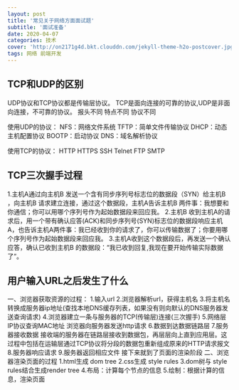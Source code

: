 ```yaml
---
layout: post
title: '常见关于网络方面面试题'
subtitle: '面试准备'
date: 2020-04-07
categories: 技术
cover: 'http://on2171g4d.bkt.clouddn.com/jekyll-theme-h2o-postcover.jpg'
tags: 网络 前端开发 
---
```


## TCP和UDP的区别
UDP协议和TCP协议都是传输层协议。
TCP是面向连接的可靠的协议,UDP是非面向连接，不可靠的协议。
报头不同
特点不同
协议不同

使用UDP的协议：
NFS：网络文件系统
TFTP：简单文件传输协议
DHCP：动态主机配置协议
BOOTP：启动协议
DNS：域名解析协议

使用TCP的协议：
HTTP
HTTPS
SSH
Telnet
FTP
SMTP

## TCP三次握手过程
1.主机A通过向主机B 发送一个含有同步序列号标志位的数据段（SYN）给主机B ，向主机B 请求建立连接，通过这个数据段，主机A告诉主机B 两件事：我想要和你通信；你可以用哪个序列号作为起始数据段来回应我。
2.主机B 收到主机A的请求后，用一个带有确认应答(ACK)和同步序列号(SYN)标志位的数据段响应主机A，也告诉主机A两件事：我已经收到你的请求了，你可以传输数据了；你要用哪个序列号作为起始数据段来回应我。
3.主机A收到这个数据段后，再发送一个确认应答，确认已收到主机B 的数据段：“我已收到回复,我现在要开始传输实际数据了”。

## 用户输入URL之后发生了什么
一、浏览器获取资源的过程：
1.输入url
2.浏览器解析url，获得主机名
3.将主机名转换成服务器ip地址(查找本地DNS缓存列表，如果没有则向默认的DNS服务器发送查询请求)
4.浏览器建立一条与服务器的TCP(传输层)连接(三次握手)
5.网络层IP协议查询MAC地址 
  浏览器向服务器发送http请求
6.数据到达数据链路层
7.服务器接收数据
    接收端的服务器在链路层接收到数据包，再层层向上直到应用层。这过程中包括在运输层通过TCP协议将分段的数据包重新组成原来的HTTP请求报文
8.服务器响应请求
9.服务器返回相应文件
    接下来就到了页面的渲染阶段
二、浏览器渲染页面的过程
1.html生成 dom tree
2.css生成 style rules
3.dom树与 style rules结合生成render tree
4.布局：计算每个节点的信息
5.绘制：根据计算的信息，渲染页面
